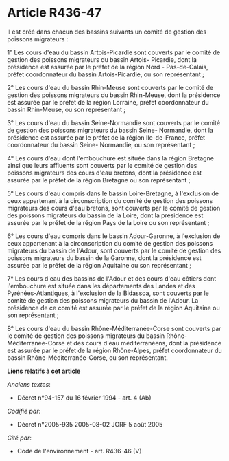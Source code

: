 # Article R436-47

Il est créé dans chacun des bassins suivants un comité de gestion des poissons migrateurs :

1° Les cours d'eau du bassin Artois-Picardie sont couverts par le comité de gestion des poissons migrateurs du bassin Artois-
Picardie, dont la présidence est assurée par le préfet de la région Nord - Pas-de-Calais, préfet coordonnateur du bassin
Artois-Picardie, ou son représentant ;

2° Les cours d'eau du bassin Rhin-Meuse sont couverts par le comité de gestion des poissons migrateurs du bassin Rhin-Meuse,
dont la présidence est assurée par le préfet de la région Lorraine, préfet coordonnateur du bassin Rhin-Meuse, ou son
représentant ;

3° Les cours d'eau du bassin Seine-Normandie sont couverts par le comité de gestion des poissons migrateurs du bassin Seine-
Normandie, dont la présidence est assurée par le préfet de la région Ile-de-France, préfet coordonnateur du bassin Seine-
Normandie, ou son représentant ;

4° Les cours d'eau dont l'embouchure est située dans la région Bretagne ainsi que leurs affluents sont couverts par le comité
de gestion des poissons migrateurs des cours d'eau bretons, dont la présidence est assurée par le préfet de la région
Bretagne ou son représentant ;

5° Les cours d'eau compris dans le bassin Loire-Bretagne, à l'exclusion de ceux appartenant à la circonscription du comité de
gestion des poissons migrateurs des cours d'eau bretons, sont couverts par le comité de gestion des poissons migrateurs du
bassin de la Loire, dont la présidence est assurée par le préfet de la région Pays de la Loire ou son représentant ;

6° Les cours d'eau compris dans le bassin Adour-Garonne, à l'exclusion de ceux appartenant à la circonscription du comité de
gestion des poissons migrateurs du bassin de l'Adour, sont couverts par le comité de gestion des poissons migrateurs du
bassin de la Garonne, dont la présidence est assurée par le préfet de la région Aquitaine ou son représentant ;

7° Les cours d'eau des bassins de l'Adour et des cours d'eau côtiers dont l'embouchure est située dans les départements des
Landes et des Pyrénées-Atlantiques, à l'exclusion de la Bidassoa, sont couverts par le comité de gestion des poissons
migrateurs du bassin de l'Adour. La présidence de ce comité est assurée par le préfet de la région Aquitaine ou son
représentant ;

8° Les cours d'eau du bassin Rhône-Méditerranée-Corse sont couverts par le comité de gestion des poissons migrateurs du
bassin Rhône-Méditerranée-Corse et des cours d'eau méditerranéens, dont la présidence est assurée par le préfet de la région
Rhône-Alpes, préfet coordonnateur du bassin Rhône-Méditerranée-Corse, ou son représentant.

**Liens relatifs à cet article**

_Anciens textes_:

  - Décret n°94-157 du 16 février 1994 - art. 4 (Ab)

_Codifié par_:

  - Décret n°2005-935 2005-08-02 JORF 5 août 2005

_Cité par_:

  - Code de l'environnement - art. R436-46 (V)
